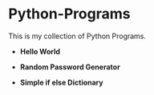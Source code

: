 # Python-Programs


This is my collection of Python Programs.

* **Hello World**

* **Random Password Generator**

* **Simple if else Dictionary**


